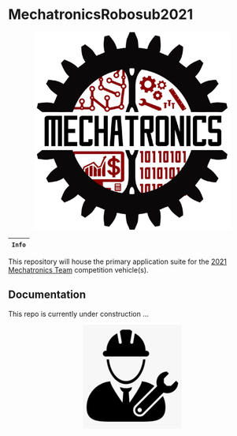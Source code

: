 # MechatronicsRobosub2021

<div align="center">
  <img src="img/readme_mechatronics_logo.png">
</div>

**`Info`** |
------------------- |
This repository will house the primary application suite for the [2021 Mechatronics Team](https://www.sdsumechatronics.org/) competition vehicle(s).

## Documentation
This repo is currently under construction ... 
<div align="center">
  <img src="img/construction.png"
       alt="Construction Worker Icon"
       width="200"/>
</div>
